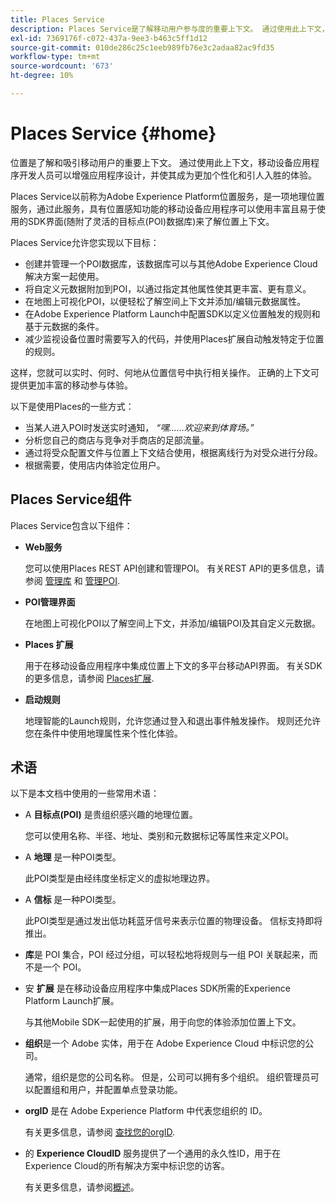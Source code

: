 ```yaml
---
title: Places Service
description: Places Service是了解移动用户参与度的重要上下文。 通过使用此上下文，移动设备应用程序开发人员可以增强应用程序设计，并使其成为更加个性化和引人入胜的体验。
exl-id: 7369176f-c072-437a-9ee3-b463c5ff1d12
source-git-commit: 010de286c25c1eeb989fb76e3c2adaa82ac9fd35
workflow-type: tm+mt
source-wordcount: '673'
ht-degree: 10%

---
```


# Places Service {#home}

位置是了解和吸引移动用户的重要上下文。 通过使用此上下文，移动设备应用程序开发人员可以增强应用程序设计，并使其成为更加个性化和引人入胜的体验。

Places Service以前称为Adobe Experience Platform位置服务，是一项地理位置服务，通过此服务，具有位置感知功能的移动设备应用程序可以使用丰富且易于使用的SDK界面(随附了灵活的目标点(POI)数据库)来了解位置上下文。

Places Service允许您实现以下目标：

* 创建并管理一个POI数据库，该数据库可以与其他Adobe Experience Cloud解决方案一起使用。
* 将自定义元数据附加到POI，以通过指定其他属性使其更丰富、更有意义。
* 在地图上可视化POI，以便轻松了解空间上下文并添加/编辑元数据属性。
* 在Adobe Experience Platform Launch中配置SDK以定义位置触发的规则和基于元数据的条件。
* 减少监视设备位置时需要写入的代码，并使用Places扩展自动触发特定于位置的规则。

这样，您就可以实时、何时、何地从位置信号中执行相关操作。 正确的上下文可提供更加丰富的移动参与体验。

以下是使用Places的一些方式：

* 当某人进入POI时发送实时通知， *“嘿……欢迎来到体育场。”*
* 分析您自己的商店与竞争对手商店的足部流量。
* 通过将受众配置文件与位置上下文结合使用，根据离线行为对受众进行分段。
* 根据需要，使用店内体验定位用户。

## Places Service组件

Places Service包含以下组件：

* **Web服务**

   您可以使用Places REST API创建和管理POI。 有关REST API的更多信息，请参阅 [管理库](/help/web-service-api/api-usage/manage-libraries/manage-libraries.md) 和 [管理POI](/help/web-service-api/api-usage/manage-pois/manage-pois.md).

* **POI管理界面**

   在地图上可视化POI以了解空间上下文，并添加/编辑POI及其自定义元数据。

* **Places 扩展**

   用于在移动设备应用程序中集成位置上下文的多平台移动API界面。 有关SDK的更多信息，请参阅 [Places扩展](/help/places-ext-aep-sdks/places-extension/places-extension.md).

* **启动规则**

   地理智能的Launch规则，允许您通过登入和退出事件触发操作。 规则还允许您在条件中使用地理属性来个性化体验。

## 术语

以下是本文档中使用的一些常用术语：

* A **目标点(POI)** 是贵组织感兴趣的地理位置。

   您可以使用名称、半径、地址、类别和元数据标记等属性来定义POI。

* A **地理** 是一种POI类型。

   此POI类型是由经纬度坐标定义的虚拟地理边界。

* A **信标** 是一种POI类型。

   此POI类型是通过发出低功耗蓝牙信号来表示位置的物理设备。 信标支持即将推出。

* **库**&#x200B;是 POI 集合，POI 经过分组，可以轻松地将规则与一组 POI 关联起来，而不是一个 POI。

* 安 **扩展** 是在移动设备应用程序中集成Places SDK所需的Experience Platform Launch扩展。

   与其他Mobile SDK一起使用的扩展，用于向您的体验添加位置上下文。

* **组织**&#x200B;是一个 Adobe 实体，用于在 Adobe Experience Cloud 中标识您的公司。

   通常，组织是您的公司名称。 但是，公司可以拥有多个组织。 组织管理员可以配置组和用户，并配置单点登录功能。

* **orgID** 是在 Adobe Experience Platform 中代表您组织的 ID。

   有关更多信息，请参阅 [查找您的orgID](https://forums.adobe.com/thread/2339895).

* 的 **Experience CloudID** 服务提供了一个通用的永久性ID，用于在Experience Cloud的所有解决方案中标识您的访客。

   有关更多信息，请参阅[概述](https://docs.adobe.com/content/help/zh-Hans/id-service/using/intro/overview.html)。
